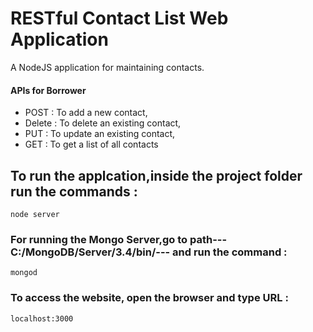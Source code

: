# RESTful Contact List Web Application
A NodeJS application for maintaining contacts.

#### APIs for Borrower
* POST : To add a new contact,
* Delete : To delete an existing contact,
* PUT : To update an existing contact,
* GET  : To get a list of all contacts

## To run the applcation,inside the project folder run the commands :
```
node server
```

### For running the Mongo Server,go to path---C:/MongoDB/Server/3.4/bin/--- and run the command :
```
mongod
```

### To access the website, open the browser and type URL :
```
localhost:3000
```

